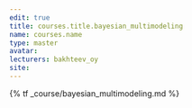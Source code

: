 ```yaml
---
edit: true
title: courses.title.bayesian_multimodeling
name: courses.name
type: master
avatar:
lecturers: bakhteev_oy
site: 
---
```


{% tf _course/bayesian_multimodeling.md %}